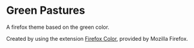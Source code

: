 # Green Pastures
A firefox theme based on the green color.

Created by using the extension [Firefox Color](https://addons.mozilla.org/en-US/firefox/addon/firefox-color/?utm_source=addons.mozilla.org&utm_medium=referral&utm_content=search), provided by Mozilla Firefox.
